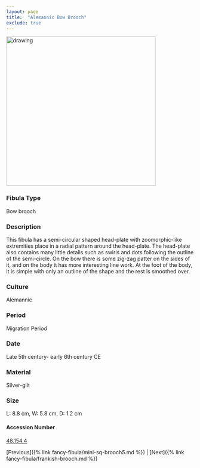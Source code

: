 ```yaml
---
layout: page
title:  "Alemannic Bow Brooch"
exclude: true
---
```


<p><img src="https://collectionapi.metmuseum.org/api/collection/v1/iiif/468260/923361/main-image" alt="drawing" width="400"/></p>

### Fibula Type
Bow brooch
### Description
This fibula has a semi-circular shaped head-plate with zoomorphic-like extremities place in a radial pattern around the head-plate. The head-plate also contains many little details such as swirls and dots following the outline of the semi-circle. On the bow there is some zig-zag patter on the sides of it, and on the body it has more interesting line work. At the foot of the body, it is simple with only an outline of the shape and the rest is smoothed over.
### Culture
Alemannic
### Period
Migration Period
### Date
Late 5th century- early 6th century CE
### Material
Silver-gilt
### Size
L: 8.8 cm, W: 5.8 cm, D: 1.2 cm



#### Accession Number
[48.154.4](https://www.metmuseum.org/art/collection/search/468260)

 [Previous]({% link fancy-fibula/mini-sq-brooch5.md %}) | [Next]({% link fancy-fibula/frankish-brooch.md %})
